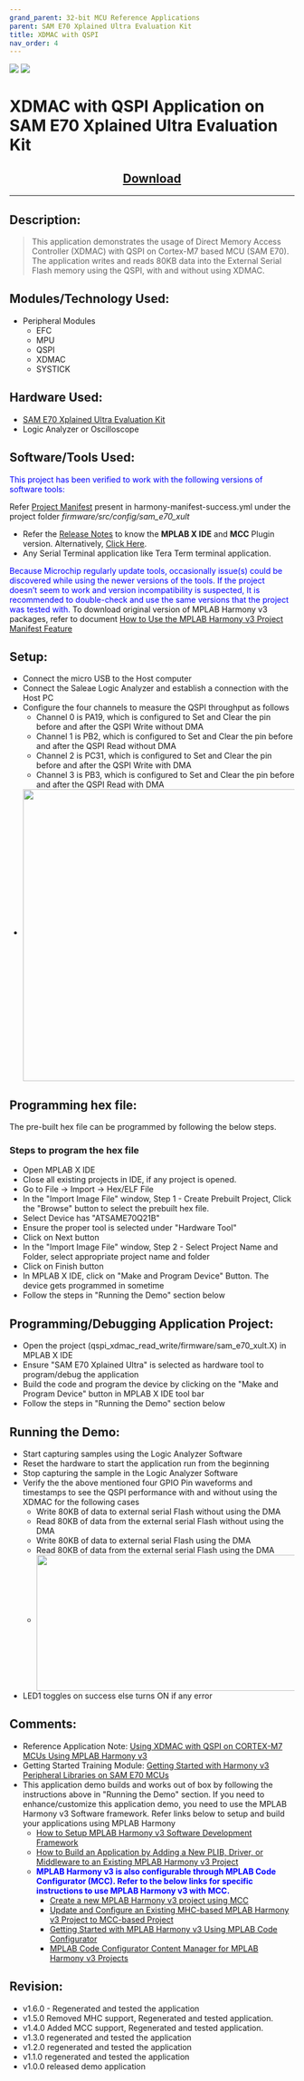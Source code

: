 ```yaml
---
grand_parent: 32-bit MCU Reference Applications
parent: SAM E70 Xplained Ultra Evaluation Kit
title: XDMAC with QSPI
nav_order: 4
---
```

<img src = "images/microchip_logo.png">
<img src = "images/microchip_mplab_harmony_logo_small.png">

# XDMAC with QSPI Application on SAM E70 Xplained Ultra Evaluation Kit
<h2 align="center"> <a href="https://github.com/Microchip-MPLAB-Harmony/reference_apps/releases/latest/download/qspi_xdmac_read_write.zip" > Download </a> </h2>


-----

## Description:

> This application demonstrates the usage of Direct Memory Access Controller (XDMAC) with QSPI on Cortex-M7 based MCU (SAM E70).
  The application writes and reads 80KB data into the External Serial Flash memory using the QSPI, with and without using XDMAC.


## Modules/Technology Used:

- Peripheral Modules
	- EFC
	- MPU
	- QSPI
	- XDMAC
	- SYSTICK

## Hardware Used:

- [SAM E70 Xplained Ultra Evaluation Kit](https://www.microchip.com/Developmenttools/ProductDetails/DM320113)
- Logic Analyzer or Oscilloscope

## Software/Tools Used:
<span style="color:blue"> This project has been verified to work with the following versions of software tools:</span>  

Refer [Project Manifest](./firmware/src/config/sam_e70_xult/harmony-manifest-success.yml) present in harmony-manifest-success.yml under the project folder *firmware/src/config/sam_e70_xult*  
- Refer the [Release Notes](../../../release_notes.md#development-tools) to know the **MPLAB X IDE** and **MCC** Plugin version. Alternatively, [Click Here](https://github.com/Microchip-MPLAB-Harmony/reference_apps/blob/master/release_notes.md#development-tools).
- Any Serial Terminal application like Tera Term terminal application.

<span style="color:blue"> Because Microchip regularly update tools, occasionally issue(s) could be discovered while using the newer versions of the tools. If the project doesn’t seem to work and version incompatibility is suspected, It is recommended to double-check and use the same versions that the project was tested with. </span> To download original version of MPLAB Harmony v3 packages, refer to document [How to Use the MPLAB Harmony v3 Project Manifest Feature](https://ww1.microchip.com/downloads/en/DeviceDoc/How-to-Use-the-MPLAB-Harmony-v3-Project-Manifest-Feature-DS90003305.pdf)


## Setup:
- Connect the micro USB to the Host computer
- Connect the Saleae Logic Analyzer and establish a connection with the Host PC
- Configure the four channels to measure the QSPI throughput as follows
	- Channel 0 is PA19, which is configured to Set and Clear the pin before and after the QSPI Write without DMA
	- Channel 1 is PB2, which is configured to Set and Clear the pin before and after the QSPI Read without DMA
	- Channel 2 is PC31, which is configured to Set and Clear the pin before and after the QSPI Write with DMA
	- Channel 3 is PB3, which is configured to Set and Clear the pin before and after the QSPI Read with DMA
- <img src = "images/hardware_setup.png" width="725" height="515" align="middle">

## Programming hex file:
The pre-built hex file can be programmed by following the below steps.

### Steps to program the hex file
- Open MPLAB X IDE
- Close all existing projects in IDE, if any project is opened.
- Go to File -> Import -> Hex/ELF File
- In the "Import Image File" window, Step 1 - Create Prebuilt Project, Click the "Browse" button to select the prebuilt hex file.
- Select Device has "ATSAME70Q21B"
- Ensure the proper tool is selected under "Hardware Tool"
- Click on Next button
- In the "Import Image File" window, Step 2 - Select Project Name and Folder, select appropriate project name and folder
- Click on Finish button
- In MPLAB X IDE, click on "Make and Program Device" Button. The device gets programmed in sometime
- Follow the steps in "Running the Demo" section below

## Programming/Debugging Application Project:
- Open the project (qspi_xdmac_read_write/firmware/sam_e70_xult.X) in MPLAB X IDE
- Ensure "SAM E70 Xplained Ultra" is selected as hardware tool to program/debug the application
- Build the code and program the device by clicking on the "Make and Program Device" button in MPLAB X IDE tool bar
- Follow the steps in "Running the Demo" section below

## Running the Demo:
- Start capturing samples using the Logic Analyzer Software
- Reset the hardware to start the application run from the beginning
- Stop capturing the sample in the Logic Analyzer Software
- Verify the the above mentioned four GPIO Pin waveforms and timestamps to see the QSPI performance with and without using the XDMAC for the following cases
	- Write 80KB of data to external serial Flash without using the DMA
	- Read 80KB of data from the external serial Flash without using the DMA
	- Write 80KB of data to external serial Flash using the DMA
	- Read 80KB of data from the external serial Flash using the DMA
	- <img src = "images/waveform_overview.png" width="710" height="240" align="middle">
- LED1 toggles on success else turns ON if any error

## Comments:
- Reference Application Note: [Using XDMAC with QSPI on CORTEX-M7 MCUs Using MPLAB Harmony v3](http://ww1.microchip.com/downloads/en/Appnotes/Using-XDMAC-with-QSPI-on-CORTEX-M7-MCUs-Using-MPLAB-Harmonyv3-DS00003466A.pdf)
- Getting Started Training Module: [Getting Started with Harmony v3 Peripheral Libraries on SAM E70 MCUs](https://microchipdeveloper.com/harmony3:same70-getting-started-training-module)
- This application demo builds and works out of box by following the instructions above in "Running the Demo" section. If you need to enhance/customize this application demo, you need to use the MPLAB Harmony v3 Software framework. Refer links below to setup and build your applications using MPLAB Harmony
	- [How to Setup MPLAB Harmony v3 Software Development Framework](https://ww1.microchip.com/downloads/en/DeviceDoc/How_to_Setup_MPLAB_%20Harmony_v3_Software_Development_Framework_DS90003232C.pdf)
	- [How to Build an Application by Adding a New PLIB, Driver, or Middleware to an Existing MPLAB Harmony v3 Project](http://ww1.microchip.com/downloads/en/DeviceDoc/How_to_Build_Application_Adding_PLIB_%20Driver_or_Middleware%20_to_MPLAB_Harmony_v3Project_DS90003253A.pdf)
	- <span style="color:blue"> **MPLAB Harmony v3 is also configurable through MPLAB Code Configurator (MCC). Refer to the below links for specific instructions to use MPLAB Harmony v3 with MCC.**</span>
		- [Create a new MPLAB Harmony v3 project using MCC](https://microchipdeveloper.com/harmony3:getting-started-training-module-using-mcc)
		- [Update and Configure an Existing MHC-based MPLAB Harmony v3 Project to MCC-based Project](https://microchipdeveloper.com/harmony3:update-and-configure-existing-mhc-proj-to-mcc-proj)
		- [Getting Started with MPLAB Harmony v3 Using MPLAB Code Configurator](https://www.youtube.com/watch?v=KdhltTWaDp0)
		- [MPLAB Code Configurator Content Manager for MPLAB Harmony v3 Projects](https://www.youtube.com/watch?v=PRewTzrI3iE)	


## Revision:
- v1.6.0 - Regenerated and tested the application
- v1.5.0 Removed MHC support, Regenerated and tested application.
- v1.4.0 Added MCC support, Regenerated and tested application.
- v1.3.0 regenerated and tested the application
- v1.2.0 regenerated and tested the application
- v1.1.0 regenerated and tested the application
- v1.0.0 released demo application
